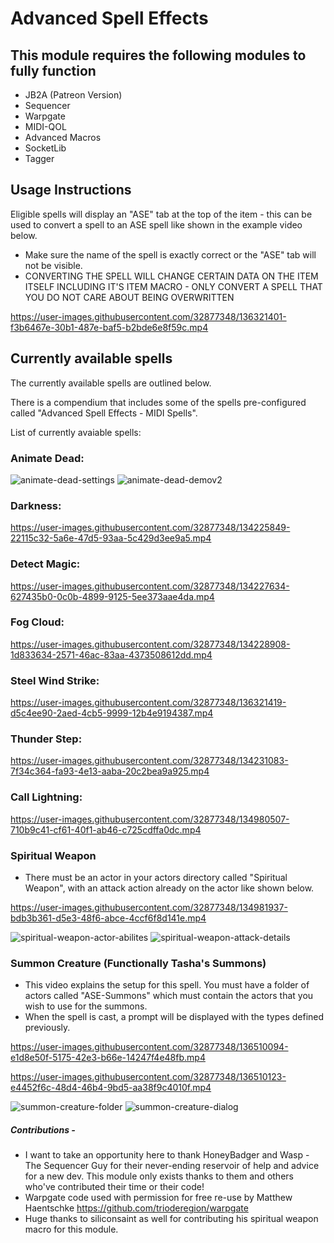 # Advanced Spell Effects

## This module requires the following modules to fully function
- JB2A (Patreon Version)
- Sequencer
- Warpgate
- MIDI-QOL
- Advanced Macros
- SocketLib
- Tagger

## Usage Instructions
Eligible spells will display an "ASE" tab at the top of the item - this can be used to convert a spell to an ASE spell like shown in the example video below.
- Make sure the name of the spell is exactly correct or the "ASE" tab will not be visible.
- CONVERTING THE SPELL WILL CHANGE CERTAIN DATA ON THE ITEM ITSELF INCLUDING IT'S ITEM MACRO - ONLY CONVERT A SPELL THAT YOU DO NOT CARE ABOUT BEING OVERWRITTEN

https://user-images.githubusercontent.com/32877348/136321401-f3b6467e-30b1-487e-baf5-b2bde6e8f59c.mp4


## Currently available spells
The currently available spells are outlined below. 

There is a compendium that includes some of the spells pre-configured called "Advanced Spell Effects - MIDI Spells".

List of currently avaiable spells:

### Animate Dead:
![animate-dead-settings](https://user-images.githubusercontent.com/32877348/137574620-aa562d2b-0dbb-419e-a413-0c1c98a2f85a.png)
![animate-dead-demov2](https://user-images.githubusercontent.com/32877348/137574840-67bec1e0-3c53-4a3f-9784-6e30434418a7.gif)

### Darkness:
https://user-images.githubusercontent.com/32877348/134225849-22115c32-5a6e-47d5-93aa-5c429d3ee9a5.mp4

### Detect Magic:
https://user-images.githubusercontent.com/32877348/134227634-627435b0-0c0b-4899-9125-5ee373aae4da.mp4

### Fog Cloud:
https://user-images.githubusercontent.com/32877348/134228908-1d833634-2571-46ac-83aa-4373508612dd.mp4

### Steel Wind Strike:
https://user-images.githubusercontent.com/32877348/136321419-d5c4ee90-2aed-4cb5-9999-12b4e9194387.mp4

### Thunder Step:
https://user-images.githubusercontent.com/32877348/134231083-7f34c364-fa93-4e13-aaba-20c2bea9a925.mp4

### Call Lightning:
https://user-images.githubusercontent.com/32877348/134980507-710b9c41-cf61-40f1-ab46-c725cdffa0dc.mp4

### Spiritual Weapon
- There must be an actor in your actors directory called "Spiritual Weapon", with an attack action already on the actor like shown below.

https://user-images.githubusercontent.com/32877348/134981937-bdb3b361-d5e3-48f6-abce-4ccf6f8d141e.mp4

![spiritual-weapon-actor-abilites](https://user-images.githubusercontent.com/32877348/137159698-2050736b-5a47-4b43-af8a-8450638a0ed8.png)
![spiritual-weapon-attack-details](https://user-images.githubusercontent.com/32877348/137159712-efb603e8-d6a2-4b42-a09d-1de381a52471.png)


### Summon Creature (Functionally Tasha's Summons)
- This video explains the setup for this spell. You must have a folder of actors called "ASE-Summons" which must contain the actors that you wish to use for the summons.
- When the spell is cast, a prompt will be displayed with the types defined previously. 

https://user-images.githubusercontent.com/32877348/136510094-e1d8e50f-5175-42e3-b66e-14247f4e48fb.mp4

https://user-images.githubusercontent.com/32877348/136510123-e4452f6c-48d4-46b4-9bd5-aa38f9c4010f.mp4

![summon-creature-folder](https://user-images.githubusercontent.com/32877348/137201659-29796792-b71f-4a00-b266-f16897a8305e.png)
![summon-creature-dialog](https://user-images.githubusercontent.com/32877348/137201645-86a4fdd7-4341-4bfc-8887-19ff866c957e.png)

##### Contributions - 
- I want to take an opportunity here to thank HoneyBadger and Wasp - The Sequencer Guy for their never-ending reservoir of help and advice for a new dev. This module only exists thanks to them and others who've contributed their time or their code!
- Warpgate code used with permission for free re-use by Matthew Haentschke
https://github.com/trioderegion/warpgate
 - Huge thanks to siliconsaint as well for contributing his spiritual weapon macro for this module.

